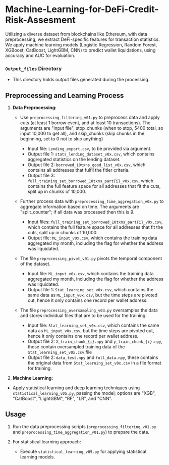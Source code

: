 # Machine-Learning-for-DeFi-Credit-Risk-Assesment
Utilizing a diverse dataset from blockchains like Ethereum, with data preprocessing, we extract DeFi-specific features for transaction statistics. We apply machine learning models (Logistic Regression, Random Forest, XGBoost, CatBoost, LightGBM, CNN) to predict wallet liquidations, using accuracy and AUC for evaluation.

### `Output_files` Directory
- This directory holds output files generated during the processing.

## Preprocessing and Learning Process

1. **Data Preprocessing:**
   - Use `preprocessing_filtering_v01.py` to preprocess data and apply cuts (at least 1 borrow event, and at least 10 transactions). The arguments are "input file", stop_chunks (when to stop, 5400 total, so input 10,000 to get all), and skip_chunks (skip chunks in the beginning, set to 0 not to skip anything)
       - Input file: `Lending_export.csv`, to be provided via argument.
       - Output file 1: `stats_lending_dataset_v0x.csv`, which contains aggregated statistics on the lending dataset.
       - Output file 2: `borrowed_10txns_good_list_v0x.csv`, which contains all addresses that fulfil the fitler criteria.
       - Output file 3: `full_training_set_borrowed_10txns_part{i}_v0x.csv`, which contains the full feature space for all addresses that fit the cuts, split up in chunks of 10,000.

   - Further process data with `preprocessing_time_aggregation_v0x.py` to aggregate information based on time. The arguments are "split_counter"; if all data was processed then this is 9.
       - Input files: `full_training_set_borrowed_10txns_part{i}_v0x.csv`, which contains the full feature space for all addresses that fit the cuts, split up in chunks of 10,000.
       - Output file: `ML_input_v0x.csv`, which contains the training data aggregated my month, including the flag for whether the address was liquidated.
         
   - The file `preprocessing_pivot_v01.py` pivots the temporal component of the dataset.
       - Input file: `ML_input_v0x.csv`, which contains the training data aggregated my month, including the flag for whether the address was liquidated.
       - Output file 1: `Stat_learning_set_v0x.csv`, which contains the same data as `ML_input_v0x.csv`, but the time steps are pivoted out, hence it only contains one record per wallet address.

   - The file `preprocessing_oversampling_v03.py` oversamples the data and stores individual files that are to be used for the training.
       - Input file: `Stat_learning_set_v0x.csv`, which contains the same data as `ML_input_v0x.csv`, but the time steps are pivoted out, hence it only contains one record per wallet address.
       - Output file 2: `X_train_chunk_{i}.npy` and `y_train_chunk_{i}.npy`, these contain oversampled training data of the `Stat_learning_set_v0x.csv` file
       - Output file 2: `data_test.npy` and `full_data.npy`, these contains the original data from `Stat_learning_set_v0x.csv` in a file format for training.


3. **Machine Learning:**
- Apply statistical learning and deep learning techniques using `statistical_learning_v05.py`, passing the model; options are "XGB", "CatBoost", "LightGBM", "RF", "LR", and "CNN".



## Usage

1. Run the data preprocessing scripts (`preprocessing_filtering_v01.py` and `preprocessing_time_aggregation_v01.py`) to prepare the data.

2. For statistical learning approach:
   - Execute `statistical_learning_v05.py` for applying statistical learning models.
